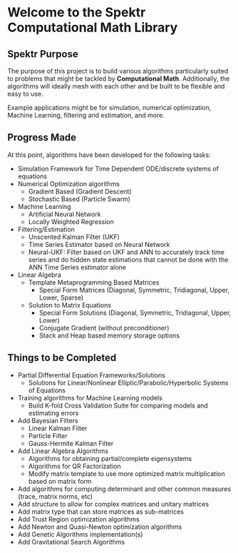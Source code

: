 # Welcome to the Spektr Computational Math Library
## Spektr Purpose
The purpose of this project is to build various algorithms particularly suited to problems that might be tackled by **Computational Math**. Additionally, the algorithms will ideally mesh with each other and be built to be flexible and easy to use. 

Example applications might be for simulation, numerical optimization, Machine Learning, filtering and estimation, and more.

## Progress Made
At this point, algorithms have been developed for the following tasks:
- Simulation Framework for Time Dependent ODE/discrete systems of equations
- Numerical Optimization algorithms
  - Gradient Based (Gradient Descent)
  - Stochastic Based (Particle Swarm)
- Machine Learning
  - Artificial Neural Network
  - Locally Weighted Regression
- Filtering/Estimation
  - Unscented Kalman Filter (UKF)
  - Time Series Estimator based on Neural Network
  - Neural-UKF: Filter based on UKF and ANN to accurately track time series and do hidden state estimations that cannot be done with the ANN Time Series estimator alone
- Linear Algebra
  - Template Metaprogramming Based Matrices
     - Special Form Matrices (Diagonal, Symmetric, Tridiagonal, Upper, Lower, Sparse)
  - Solution to Matrix Equations
     - Special Form Solutions (Diagonal, Symmetric, Tridiagonal, Upper, Lower)
     - Conjugate Gradient (without preconditioner)
     - Stack and Heap based memory storage options

## Things to be Completed
- Partial Differential Equation Frameworks/Solutions
  - Solutions for Linear/Nonlinear Elliptic/Parabolic/Hyperbolic Systems of Equations
- Training algorithms for Machine Learning models
  - Build K-fold Cross Validation Suite for comparing models and estimating errors
- Add Bayesian Filters
  - Linear Kalman Filter
  - Particle Filter
  - Gauss-Hermite Kalman Filter
- Add Linear Algebra Algorithms
  - Algorithms for obtaining partial/complete eigensystems
  - Algorithms for QR Factorization
  - Modify matrix template to use more optimized matrix multiplication based on matrix form
- Add algorithms for computing determinant and other common measures (trace, matrix norms, etc)
- Add structure to allow for complex matrices and unitary matrices
- Add matrix type that can store matrices as sub-matrices
- Add Trust Region optimization algorithms
- Add Newton and Quasi-Newton optimization algorithms
- Add Genetic Algorithms implementation(s)
- Add Gravitational Search Algorithms